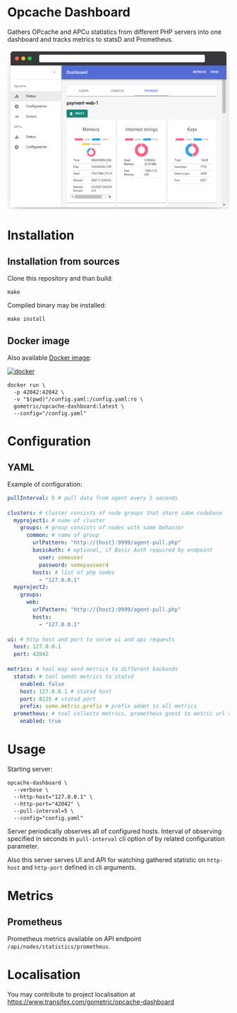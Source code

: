 # Opcache Dashboard

Gathers OPcache and APCu statistics from different PHP servers into one dashboard and tracks metrics to statsD and Prometheus.

![Opcache dashboard](https://github.com/GoMetric/opcache-dashboard/blob/master/docs/screenshot.png?raw=true&1)

# Installation

## Installation from sources

Clone this repository and than build:

```
make
```

Compiled binary may be installed:

```
make install
```

## Docker image

Also available [Docker image](https://hub.docker.com/r/gometric/opcache-dashboard/):

[![docker](https://img.shields.io/docker/pulls/gometric/opcache-dashboard.svg?style=flat)](https://hub.docker.com/r/gometric/opcache-dashboard/)

```
docker run \
  -p 42042:42042 \
  -v "$(pwd)"/config.yaml:/config.yaml:ro \
  gometric/opcache-dashboard:latest \
  --config="/config.yaml"
```

# Configuration

## YAML

Example of configuration:

```yaml
pullInterval: 5 # pull data from agent every 5 seconds

clusters: # cluster consists of node groups that share sabe codebase
  myproject1: # name of cluster
    groups: # group consists of nodes with same behavior
      common: # name of group
        urlPattern: "http://{host}:9999/agent-pull.php"
        basicAuth: # optional, if Basic Auth required by endpoint
          user: someuser
          password: somepassword
        hosts: # list of php nodes
          - "127.0.0.1"
  myproject2:
    groups:
      web:
        urlPattern: "http://{host}:9999/agent-pull.php"
        hosts: 
          - "127.0.0.1"

ui: # http host and port to serve ui and api requests
  host: 127.0.0.1
  port: 42042

metrics: # tool may send metrics to different backends
  statsd: # tool sends metrics to statsd
    enabled: false
    host: 127.0.0.1 # statsd host
    port: 8125 # statsd port
    prefix: some.metric.prefix # prefix addet to all metrics
  prometheus: # tool collects metrics, prometheus goest to metric url and scrapps data
    enabled: true
```

# Usage

Starting server:

```
opcache-dashboard \
  --verbose \
  --http-host="127.0.0.1" \
  --http-port="42042" \
  --pull-interval=5 \
  --config="config.yaml"
```

Server periodically observes all of configured hosts. 
Interval of observing specified in seconds in `pull-interval` cli option of by related configuration parameter.

Also this server serves UI and API for watching gathered statistic on `http-host` and `http-port` defined in cli arguments.

# Metrics

## Prometheus

Prometheus metrics available on API endpoint `/api/nodes/statistics/prometheus`.

# Localisation

You may contribute to project localisation at https://www.transifex.com/gometric/opcache-dashboard